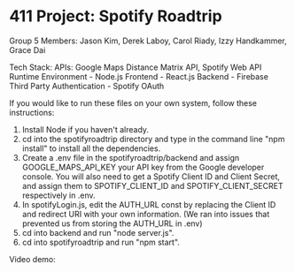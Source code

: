 # 411 Project: Spotify Roadtrip

Group 5 Members: Jason Kim, Derek Laboy, Carol Riady, Izzy Handkammer, Grace Dai

Tech Stack: 
    APIs: Google Maps Distance Matrix API, Spotify Web API
    Runtime Environment - Node.js
    Frontend - React.js
    Backend - Firebase
    Third Party Authentication - Spotify OAuth

If you would like to run these files on your own system, follow these instructions:

1. Install Node if you haven't already. 
2. cd into the spotifyroadtrip directory and type in the command line "npm install" to install all the dependencies.
3. Create a .env file in the spotifyroadtrip/backend and assign GOOGLE_MAPS_API_KEY your API key from the Google developer console. You will also need to get a Spotify Client ID and Client Secret, and assign them to SPOTIFY_CLIENT_ID and SPOTIFY_CLIENT_SECRET respectively in .env.
4. In spotifyLogin.js, edit the AUTH_URL const by replacing the Client ID and redirect URI with your own information. (We ran into issues that prevented us from storing the AUTH_URL in .env)
5. cd into backend and run "node server.js".
6. cd into spotifyroadtrip and run "npm start". 

Video demo: 
